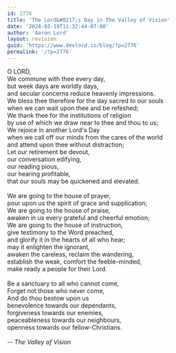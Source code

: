 ```yaml
---
id: 2776
title: 'The Lord&#8217;s Day in The Valley of Vision'
date: '2024-03-19T11:32:44-07:00'
author: 'Aaron Lord'
layout: revision
guid: 'https://www.devlord.io/blog/?p=2776'
permalink: '/?p=2776'
---
```


O LORD,<br />We commune with thee every day,<br />but week days are worldly days,<br />and secular concerns reduce heavenly impressions.<br />We bless thee therefore for the day sacred to our souls<br />when we can wait upon thee and be refeshed;<br />We thank thee for the institutions of religion<br />by use of which we draw near to thee and thou to us;<br />We rejoice in another Lord's Day<br />when we call off our minds from the cares of the world<br />and attend upon thee without distraction;<br />Let our retirement be devout,<br />our conversation edifying,<br />our reading pious,<br />our hearing profitable,<br />that our souls may be quickened and elevated.<br /><br />We are going to the house of prayer,<br />pour upon us the spirit of grace and supplication;<br />We are going to the house of praise,<br />awaken in us every grateful and cheerful emotion;<br />We are going to the house of instruction,<br />give testimony to the Word preached,<br />and glorify it in the hearts of all who hear;<br />may it enlighten the ignorant,<br />awaken the careless, reclaim the wandering,<br />establish the weak, comfort the feeble-minded,<br />make ready a people for their Lord.<br /><br />Be a sanctuary to all who cannot come,<br />Forget not those who never come,<br />And do thou bestow upon us<br />benevolence towards our dependants,<br />forgiveness towards our enemies,<br />peaceableness towards our neighbours,<br />openness towards our fellow-Christians.<br /><br />-- <span style="font-style:italic;">The Valley of Vision</span>
